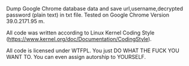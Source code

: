 Dump Google Chrome database data and save url,username,decrypted password (plain text) in txt file. 
Tested on Google Chrome Version 39.0.2171.95 m.

All code was written according to Linux Kernel Coding Style (https://www.kernel.org/doc/Documentation/CodingStyle).

All code is licensed under WTFPL. You just DO WHAT THE FUCK YOU WANT TO. You can even assign autorship to YOURSELF.
